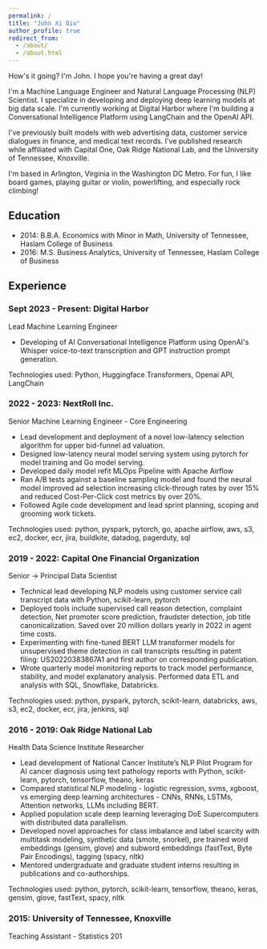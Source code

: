 ```yaml
---
permalink: /
title: "John Xi Qiu"
author_profile: true
redirect_from: 
  - /about/
  - /about.html
---
```


How's it going? I'm John. I hope you're having a great day!

I'm a Machine Language Engineer and Natural Language Processing (NLP) Scientist. I specialize in developing and deploying deep learning models at big data scale. I'm currently working at Digital Harbor where I'm building a Conversational Intelligence Platform using LangChain and the OpenAI API. 

I've previously built models with web advertising data, customer service dialogues in finance, and medical text records. I've published research while affiliated with Capital One, Oak Ridge National Lab, and the University of Tennessee, Knoxville.

I'm based in Arlington, Virginia in the Washington DC Metro. For fun, I like board games, playing guitar or violin, powerlifting, and especially rock climbing!

## Education
* 2014: B.B.A. Economics with Minor in Math, University of Tennessee, Haslam College of Business
* 2016: M.S. Business Analytics, University of Tennessee, Haslam College of Business

## Experience
### Sept 2023 - Present: Digital Harbor
Lead Machine Learning Engineer
* Developing of AI Conversational Intelligence Platform using OpenAI's Whisper voice-to-text transcription and GPT instruction prompt generation.

Technologies used: Python, Huggingface Transformers, Openai API, LangChain

### 2022 - 2023: NextRoll Inc.
Senior Machine Learning Engineer - Core Engineering
* Lead development and deployment of a novel low-latency selection algorithm for upper bid-funnel ad valuation.
* Designed low-latency neural model serving system using pytorch for model training and Go model serving.
* Developed daily model refit MLOps Pipeline with Apache Airflow
* Ran A/B tests against a baseline sampling model and found the neural model improved ad selection increasing click-through rates by over 15% and reduced Cost-Per-Click cost metrics by over 20%.
* Followed Agile code development and lead sprint planning, scoping and grooming work tickets.

Technologies used: python, pyspark, pytorch, go, apache airflow, aws, s3, ec2, docker, ecr, jira, buildkite, datadog, pagerduty, sql

### 2019 - 2022: Capital One Financial Organization
Senior -> Principal Data Scientist
* Technical lead developing NLP models using customer service call transcript data with Python, scikit-learn, pytorch 
* Deployed tools include supervised call reason detection, complaint detection, Net promoter score prediction, fraudster detection, job title canonicalization. Saved over 20 million dollars yearly in 2022 in agent time costs.
* Experimenting with fine-tuned BERT LLM transformer models for unsupervised theme detection in call transcripts resulting in patent filing: US20220383867A1 and first author on corresponding publication.
* Wrote quarterly model monitoring reports to track model performance, stability, and model explanatory analysis. Performed data ETL and analysis with SQL, Snowflake, Databricks.

Technologies used: python, pyspark, pytorch, scikit-learn, databricks, aws, s3, ec2, docker, ecr, jira, jenkins, sql

### 2016 - 2019: Oak Ridge National Lab
Health Data Science Institute Researcher
* Lead development of National Cancer Institute’s NLP Pilot Program for AI cancer diagnosis using text pathology reports with Python, scikit-learn, pytorch, tensorflow, theano, keras
* Compared statistical NLP modeling - logistic regression, svms, xgboost, vs emerging deep learning architectures - CNNs, RNNs, LSTMs, Attention networks, LLMs including BERT.
* Applied population scale deep learning leveraging DoE Supercomputers with distributed data parallelism.
* Developed novel approaches for class imbalance and label scarcity with multitask modeling, synthetic data (smote, snorkel), pre trained word embeddings (gensim, glove) and subword embeddings (fastText, Byte Pair Encodings), tagging (spacy, nltk)
* Mentored undergraduate and graduate student interns resulting in publications and co-authorships.

Technologies used: python, pytorch, scikit-learn, tensorflow, theano, keras, gensim, glove, fastText, spacy, nltk

### 2015: University of Tennessee, Knoxville
Teaching Assistant - Statistics 201
